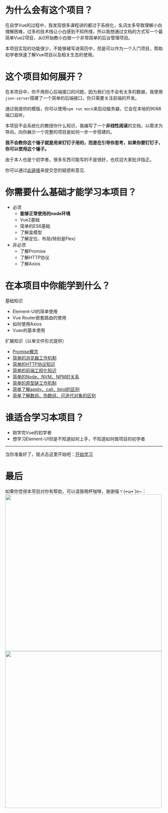 # 为什么会有这个项目？
在自学Vue的过程中，我发现很多课程讲的都过于系统化，名词太多导致理解小白理解困难，过多的技术栈让小白感到不知所措，所以我想通过文档的方式写一个最简单Vue2项目，从0开始教小白做一个非常简单的后台管理项目。

本项目实现的功能很少，不能够被写进简历中，但是可以作为一个入门项目，帮助初学者快速了解Vue项目以及相关生态的使用。
# 这个项目如何展开？
在本项目中，你不用担心后端接口的问题，因为我们也不会有太多的数据，我使用`json-server`搭建了一个简单的后端接口，你只需要关注前端的开发。

通过我提供的模版，你可以使用`npm run mock`来启动服务器，它会在本地的9088端口监听。

本项目不会系统化的教授你什么知识，我编写了一个**非线性阅读**的文档，以需求为导向，向你展示一个完整的项目是如何一步一步搭建的。

**我不会教你这个锤子就是用来钉钉子用的，而是在引导你思考，如果你要钉钉子，你可以使用这个锤子。**

由于本人也是个初学者，很多东西可能写的不是很好，也欢迎大家批评指正。

你可以通过[此链接](https://lrv8omlekd.feishu.cn/share/base/form/shrcnEloyKAZSZevJDA31ndwNHd)来提交您的疑惑和意见.

# 你需要什么基础才能学习本项目？
- 必须
    - **能够正常使用的node环境**
    - Vue2基础
    - 简单的ES6基础
    - 了解盒模型
    - 了解定位、布局(特别是Flex)
- 非必须
    - 了解Promise
    - 了解HTTP协议
    - 了解Axios

# 在本项目中你能学到什么？
基础知识
- Element-UI的简单使用
- Vue Router嵌套路由的使用
- 如何使用Axios
- Vuex的基本使用


扩展知识（以单文件形式提供）
- [Promise概念](./异步编程.md)
- [简单的浏览器工作机制](./简单的浏览器执行机制.md)
- [简单的HTTP协议知识](./简单的HTTP协议应用.md)
- [简单的前端工程化知识](./前端工程化.md)
- [简单的Node、NVM、NPM的关系](./NPM、Node、NVM.md)
- [简单的原型链工作机制](./原型链.md)
- [简单了解apply、call、bind的区别](./apply、call、bind.md)
- <a href='./apply、call、bind.md#array'>简单了解数组、伪数组、可迭代对象的区别</a>
# 谁适合学习本项目？
- 刚学完Vue的初学者
- 想学习Element-UI但是不知道如何上手，不知道如何做项目的初学者

---
当你准备好了，就点击这里开始吧：[开始学习](./主文档.md)
# 最后

如果你觉得本项目对你有帮助，可以请我喝杯咖啡，谢谢喵ヾ(•ω•`)o~：
<img style="witdh:500px;height:500px;" src="https://img.picui.cn/free/2025/06/08/68453c1bdb3dc.jpg">
<img style="witdh:500px;height:500px;" src="https://img.picui.cn/free/2025/06/08/68453c1c019be.jpg">
